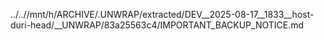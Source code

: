 ../..//mnt/h/ARCHIVE/.UNWRAP/extracted/DEV__2025-08-17__1833__host-duri-head/__UNWRAP/83a25563c4/IMPORTANT_BACKUP_NOTICE.md